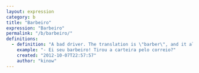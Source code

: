```yaml
---
layout: expression
category: b
title: "Barbeiro"
expression: "Barbeiro"
permalink: "/b/barbeiro/"
definitions:
  - definition: "A bad driver. The translation is \"barber\", and it also the name of an insect. Take care with the context when using this word."
    example: "- Ei seu barbeiro! Tirou a carteira pelo correio?"
    created: "2012-10-07T22:57:57"
    author: "kinow"
---
```


